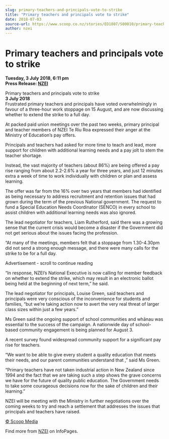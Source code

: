 ```yaml
---
slug: primary-teachers-and-principals-vote-to-strike
title: "Primary teachers and principals vote to strike"
date: 2018-07-03
source-url: https://www.scoop.co.nz/stories/ED1807/S00010/primary-teachers-and-principals-vote-to-strike.htm
author: nzei
---
```

Primary teachers and principals vote to strike
==============================================

**Tuesday, 3 July 2018, 6:11 pm**  
**Press Release: [NZEI](https://info.scoop.co.nz/NZEI)**

Primary teachers and principals vote to strike  
**3 July 2018**  
Frustrated primary teachers and principals have voted overwhelmingly in favour of a three-hour work stoppage on 15 August, and are now discussing whether to extend the strike to a full day.

At packed paid union meetings over the past two weeks, primary principal and teacher members of NZEI Te Riu Roa expressed their anger at the Ministry of Education’s pay offers.

Principals and teachers had asked for more time to teach and lead, more support for children with additional learning needs and a pay jolt to stem the teacher shortage.

Instead, the vast majority of teachers (about 86%) are being offered a pay rise ranging from about 2.2-2.6% a year for three years, and just 12 minutes extra a week of time to work individually with children or plan and assess learning.

The offer was far from the 16% over two years that members had identified as being necessary to address recruitment and retention issues that had grown during the term of the previous National government. The request to fund a Special Education Needs Coordinator (SENCO) in every school to assist children with additional learning needs was also ignored.

  
The lead negotiator for teachers, Liam Rutherford, said there was a growing sense that the current crisis would become a disaster if the Government did not get serious about the issues facing the profession.

“At many of the meetings, members felt that a stoppage from 1.30-4.30pm did not send a strong enough message, and there were many calls for the strike to be for a full day.

Advertisement - scroll to continue reading





“In response, NZEI’s National Executive is now calling for member feedback on whether to extend the strike, which may result in an electronic ballot being held at the beginning of next term,” he said.

The lead negotiator for principals, Louise Green, said teachers and principals were very conscious of the inconvenience for students and families, “but we’re taking action now to avert the very real threat of larger class sizes within just a few years.”

Ms Green said the ongoing support of school communities and whānau was essential to the success of the campaign. A nationwide day of school-based community engagement is being planned for August 3.

A recent survey found widespread community support for a significant pay rise for teachers.

“We want to be able to give every student a quality education that meets their needs, and our parent communities understand that ,” said Ms Green.

“Primary teachers have not taken industrial action in New Zealand since 1994 and the fact that we are taking such a step shows the grave concerns we have for the future of quality public education. The Government needs to take some courageous decisions now for the sake of children and their learning.”

NZEI will be meeting with the Ministry in further negotiations over the coming weeks to try and reach a settlement that addresses the issues that principals and teachers have raised.

[© Scoop Media](http://www.scoop.co.nz/about/terms.html)

Find more from [NZEI](https://info.scoop.co.nz/NZEI) on InfoPages.